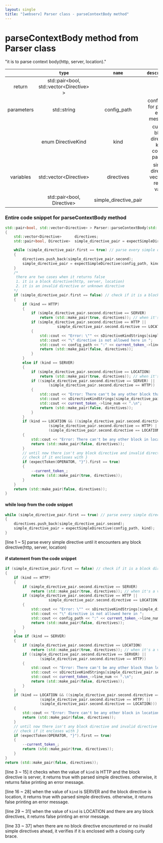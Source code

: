 ```yaml
---
layout: single
title: "[webserv] Parser class - parseContextBody method"
---
```


# parseContextBody method from Parser class

"it is to parse context body(http, server, location)."

|            |                  `type`                   |        `name`         |                `description`                 |
| :--------: | :---------------------------------------: | :-------------------: | :------------------------------------------: |
|   return   | std::pair<bool, std::vector\<Directive> > |                       |                                              |
| parameters |                std::string                |      config_path      |   config path for printing error messages    |
|            |            enum DirectiveKind             |         kind          | current block directive kind context parsing |
| variables  |          std::vector\<Directive>          |      directives       |   simple directive vector for return value   |
|            |        std::pair<bool, Directive>         | simple_directive_pair |                                              |



### Entire code snippet for parseContextBody method

```c++
std::pair<bool, std::vector<Directive> > Parser::parseContextBody(std::string config_path, enum DirectiveKind kind)
{
	std::vector<Directive>		directives;
	std::pair<bool, Directive> 	simple_directive_pair = expectSimpleDirective(config_path, kind);

	while (simple_directive_pair.first == true) // parse every simple directive until it encounters any block directive
	{
		directives.push_back(simple_directive_pair.second);
		simple_directive_pair = expectSimpleDirective(config_path, kind);
	}
	/*
	 there are two cases when it returns false
	 1. it is a block directive(http, server, location)
	 2. it is an invalid directive or unknown directive
	*/
	if (simple_directive_pair.first == false) // check if it is a block directive or an error
	{
		if (kind == HTTP)
		{
			if (simple_directive_pair.second.directive == SERVER)
				return (std::make_pair(true, directives)); // when it's a valid server directive
			if (simple_directive_pair.second.directive == HTTP ||
						simple_directive_pair.second.directive == LOCATION)
			{
				std::cout << "Error: \"" << sDirectiveKindStrings[simple_directive_pair.second.directive];
				std::cout << "\" directive is not allowed here in ";
				std::cout << config_path << ":" << current_token_->line_num << std::endl;
				return (std::make_pair(false, directives));
			}
		}
		else if (kind == SERVER)
		{
			if (simple_directive_pair.second.directive == LOCATION)
				return (std::make_pair(true, directives)); // when it's a valid location directive
			if ((simple_directive_pair.second.directive == SERVER) ||
					(simple_directive_pair.second.directive == HTTP))
			{
				std::cout << "Error: There can't be any other block than location in server block, current directive is `";
				std::cout << sDirectiveKindStrings[simple_directive_pair.second.directive] << "` in line ";
				std::cout << current_token_->line_num << ".\n";
				return (std::make_pair(false, directives));
			}
		}
		if (kind == LOCATION && ((simple_directive_pair.second.directive == SERVER) ||
					(simple_directive_pair.second.directive == HTTP) ||
					(simple_directive_pair.second.directive == LOCATION)))
		{
			std::cout << "Error: There can't be any other block in location block.\n";
			return (std::make_pair(false, directives));
		}
		// until now there isn't any block directive and invalid directive
		// check if it encloses with }
		if (expectToken(OPERATOR, "}").first == true)
		{
			--current_token_;
			return (std::make_pair(true, directives));
		}
	}
	return (std::make_pair(false, directives));
}
```



#### while loop from the code snippet

```c++
while (simple_directive_pair.first == true) // parse every simple directive until it encounters any block directive
{
	directives.push_back(simple_directive_pair.second);
	simple_directive_pair = expectSimpleDirective(config_path, kind);
}
```

[line 1 ~ 5]  parse every simple directive until it encounters any block directive(http, server, location)



#### if statement from the code snippet

```c++
if (simple_directive_pair.first == false) // check if it is a block directive or an error
{
	if (kind == HTTP)
	{
		if (simple_directive_pair.second.directive == SERVER)
			return (std::make_pair(true, directives)); // when it's a valid server directive
		if (simple_directive_pair.second.directive == HTTP ||
					simple_directive_pair.second.directive == LOCATION)
		{
			std::cout << "Error: \"" << sDirectiveKindStrings[simple_directive_pair.second.directive];
			std::cout << "\" directive is not allowed here in ";
			std::cout << config_path << ":" << current_token_->line_num << std::endl;
			return (std::make_pair(false, directives));
		}
	}
	else if (kind == SERVER)
	{
		if (simple_directive_pair.second.directive == LOCATION)
			return (std::make_pair(true, directives)); // when it's a valid location directive
		if ((simple_directive_pair.second.directive == SERVER) ||
				(simple_directive_pair.second.directive == HTTP))
		{
			std::cout << "Error: There can't be any other block than location in server block, current directive is `";
			std::cout << sDirectiveKindStrings[simple_directive_pair.second.directive] << "` in line ";
			std::cout << current_token_->line_num << ".\n";
			return (std::make_pair(false, directives));
		}
	}
	if (kind == LOCATION && ((simple_directive_pair.second.directive == SERVER) ||
				(simple_directive_pair.second.directive == HTTP) ||
				(simple_directive_pair.second.directive == LOCATION)))
	{
		std::cout << "Error: There can't be any other block in location block.\n";
		return (std::make_pair(false, directives));
	}
	// until now there isn't any block directive and invalid directive
	// check if it encloses with }
	if (expectToken(OPERATOR, "}").first == true)
	{
		--current_token_;
		return (std::make_pair(true, directives));
	}
}
return (std::make_pair(false, directives));
```

[line 3 ~ 15] it checks when the value of `kind` is HTTP and the block directive is server, it returns true with parsed simple directives. otherwise, it returns false printing an error message.

[line 16 ~ 28] when the value of `kind` is SERVER and the block directive is location, it returns true with parsed simple directives. otherwise, it returns false printing an error message.

[line 29 ~ 31] when the value of `kind` is LOCATION and there are any block directives, it returns false printing an error message.

[line 33 ~ 37]  when there are no block directive encountered or no invalid simple directives ahead, it verifies if it is enclosed with a closing curly brace.
